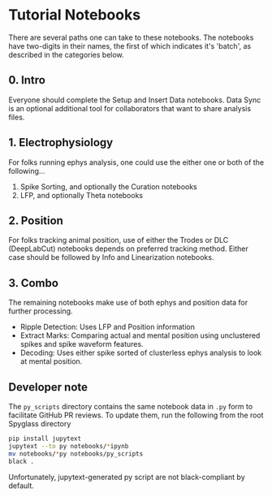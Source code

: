 # Tutorial Notebooks

There are several paths one can take to these notebooks. The notebooks have
two-digits in their names, the first of which indicates it's 'batch', as
described in the categories below.

<!-- TODO: Add links when names are finalized. -->

## 0. Intro

Everyone should complete the Setup and Insert Data notebooks. Data Sync is an
optional additional tool for collaborators that want to share analysis files.

## 1. Electrophysiology

For folks running ephys analysis, one could use the either one or both of the
following...

1. Spike Sorting, and optionally the Curation notebooks
2. LFP, and optionally Theta notebooks

## 2. Position

For folks tracking animal position, use of either the Trodes or DLC (DeepLabCut)
notebooks depends on preferred tracking method. Either case should be followed
by Info and Linearization notebooks.

## 3. Combo

The remaining notebooks make use of both ephys and position data for further
processing.

- Ripple Detection: Uses LFP and Position information
- Extract Marks: Comparing actual and mental position using unclustered spikes
  and spike waveform features.
- Decoding: Uses either spike sorted of clusterless ephys analysis to look at
  mental position.

<!-- CBroz: Did I get this right? -->

## Developer note

The `py_scripts` directory contains the same notebook data in `.py` form to
facilitate GitHub PR reviews. To update them, run the following from the
root Spyglass directory

```bash
pip install jupytext
jupytext --to py notebooks/*ipynb
mv notebooks/*py notebooks/py_scripts
black .
```

Unfortunately, jupytext-generated py script are not black-compliant by default.
